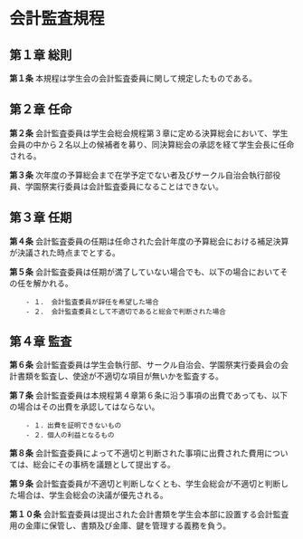 # 会計監査規程
## 第１章 総則

__第１条__ 本規程は学生会の会計監査委員に関して規定したものである。
## 第２章 任命

__第２条__ 会計監査委員は学生会総会規程第３章に定める決算総会において、学生会員の中から２名以上の候補者を募り、同決算総会の承認を経て学生会長に任命される。

__第３条__ 次年度の予算総会まで在学予定でない者及びサークル自治会執行部役員、学園祭実行委員は会計監査委員になることはできない。
## 第３章 任期

__第４条__ 会計監査委員の任期は任命された会計年度の予算総会における補足決算が決議された時点までとする。

__第５条__ 会計監査委員は任期が満了していない場合でも、以下の場合においてその任を解かれる。

		- １． 会計監査委員が辞任を希望した場合
		- ２． 会計監査委員として不適切であると総会で判断された場合
## 第４章 監査

__第６条__ 会計監査委員は学生会執行部、サークル自治会、学園祭実行委員会の会計書類を監査し、使途が不適切な項目が無いかを監査する。

__第７条__ 会計監査委員は本規程第４章第６条に沿う事項の出費であっても、以下の場合はその出費を承認してはならない。

		- １．出費を証明できないもの
		- ２．個人の利益となるもの

__第８条__ 会計監査委員によって不適切と判断された事項に出費された費用については、総会にその事柄を議題として提出する。

__第９条__ 会計監査委員が不適切と判断しなくとも、学生会総会が不適切と判断した場合は、学生会総会の決議が優先される。

__第１０条__ 会計監査委員は提出された会計書類を学生会本部に設置する会計監査用の金庫に保管し、書類及び金庫、鍵を管理する義務を負う。
